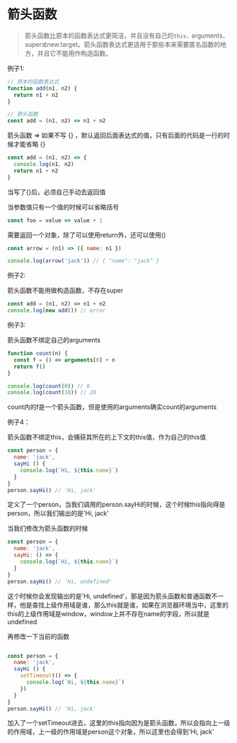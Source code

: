 # 箭头函数

> 箭头函数比原本的函数表达式更简洁，并且没有自己的`this，`arguments`，`super`或`new.target。箭头函数表达式更适用于那些本来需要匿名函数的地方，并且它不能用作构造函数。

例子1:

```js
// 原本的函数表达式
function add(n1, n2) {
  return n1 + n2
}

// 箭头函数
const add = (n1, n2) => n1 + n2
```

箭头函数 => 如果不写 {} ，默认返回后面表达式的值，只有后面的代码是一行的时候才能省略 {}

```js
const add = (n1, n2) => {
  console.log(n1, n2)
  return n1 + n2
}
```

当写了{}后，必须自己手动去返回值

当参数值只有一个值的时候可以省略括号

```js
const foo = value => value + 1
```

需要返回一个对象，除了可以使用return外，还可以使用()

```js
const arrow = (n1) => ({ name: n1 })

console.log(arrow('jack')) // { "name": "jack" }
```

例子2:

箭头函数不能用做构造函数，不存在super

```js
const add = (n1, n2) => n1 + n2
console.log(new add()) // error
```

例子3:

箭头函数不绑定自己的arguments

```js
function count(n) {
  const f = () => arguments[0] + n
  return f()
}

console.log(count(0)) // 0
console.log(count(10)) // 20
```

count内的f是一个箭头函数，但是使用的arguments确实count的arguments

例子4：

箭头函数不绑定this，会捕获其所在的上下文的this值，作为自己的this值

```js
const person = {
  name: 'jack',
  sayHi () {
    console.log(`Hi, ${this.name}`)
  }
}
person.sayHi() // 'Hi, jack'
```

定义了一个person，当我们调用的person.sayHi的时候，这个时候this指向得是person，所以我们输出的是'Hi, jack'

当我们修改为箭头函数的时候

```js
const person = {
  name: 'jack',
  sayHi: () => {
    console.log(`Hi, ${this.name}`)
  }
}
person.sayHi() // 'Hi, undefined'
```

这个时候你会发现输出的是'Hi, undefined'，那是因为箭头函数和普通函数不一样，他是查找上级作用域是谁，那么this就是谁，如果在浏览器环境当中，这里的this的上级作用域是window，window上并不存在name的字段，所以就是undefined

再修改一下当前的函数

```js

const person = {
  name: 'jack',
  sayHi () {
    setTimeout(() => {
      console.log(`Hi, ${this.name}`)
    })
  }
}
person.sayHi() // 'Hi, jack'
```

加入了一个setTimeout进去，这里的this指向因为是箭头函数，所以会指向上一级的作用域，上一级的作用域是person这个对象，所以这里也会得到'Hi, jack'
